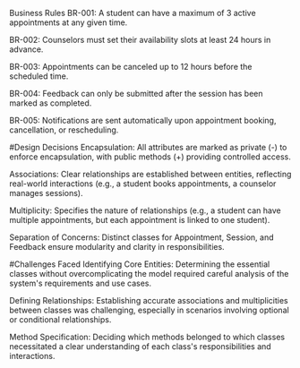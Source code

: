 Business Rules
BR-001: A student can have a maximum of 3 active appointments at any given time.

BR-002: Counselors must set their availability slots at least 24 hours in advance.

BR-003: Appointments can be canceled up to 12 hours before the scheduled time.

BR-004: Feedback can only be submitted after the session has been marked as completed.

BR-005: Notifications are sent automatically upon appointment booking, cancellation, or rescheduling.


#Design Decisions
Encapsulation: All attributes are marked as private (-) to enforce encapsulation, with public methods (+) providing controlled access.

Associations: Clear relationships are established between entities, reflecting real-world interactions (e.g., a student books appointments, a counselor manages sessions).

Multiplicity: Specifies the nature of relationships (e.g., a student can have multiple appointments, but each appointment is linked to one student).

Separation of Concerns: Distinct classes for Appointment, Session, and Feedback ensure modularity and clarity in responsibilities.

#Challenges Faced
Identifying Core Entities: Determining the essential classes without overcomplicating the model required careful analysis of the system's requirements and use cases.

Defining Relationships: Establishing accurate associations and multiplicities between classes was challenging, especially in scenarios involving optional or conditional relationships.

Method Specification: Deciding which methods belonged to which classes necessitated a clear understanding of each class's responsibilities and interactions.
